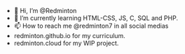 - 👋 Hi, I’m @Redminton
- 🌱 I’m currently learning HTML-CSS, JS, C, SQL and PHP.
- 📫 How to reach me @redminton7 in all social medias
- redminton.github.io for my curriculum.
- redminton.cloud for my WIP project.

<!---
Redminton/Redminton is a ✨ special ✨ repository because its `README.md` (this file) appears on your GitHub profile.
You can click the Preview link to take a look at your changes.
--->
